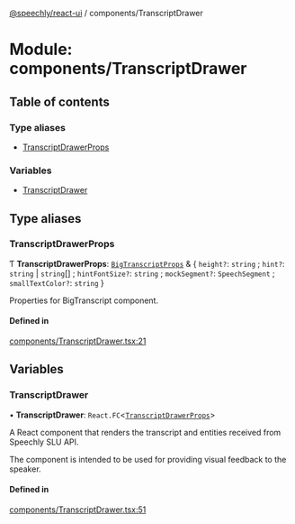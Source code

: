[@speechly/react-ui](../README.md) / components/TranscriptDrawer

# Module: components/TranscriptDrawer

## Table of contents

### Type aliases

- [TranscriptDrawerProps](components_TranscriptDrawer.md#transcriptdrawerprops)

### Variables

- [TranscriptDrawer](components_TranscriptDrawer.md#transcriptdrawer)

## Type aliases

### TranscriptDrawerProps

Ƭ **TranscriptDrawerProps**: [`BigTranscriptProps`](components_BigTranscript.md#bigtranscriptprops) & { `height?`: `string` ; `hint?`: `string` \| `string`[] ; `hintFontSize?`: `string` ; `mockSegment?`: `SpeechSegment` ; `smallTextColor?`: `string`  }

Properties for BigTranscript component.

#### Defined in

[components/TranscriptDrawer.tsx:21](https://github.com/speechly/react-ui/blob/bb575c3/src/components/TranscriptDrawer.tsx#L21)

## Variables

### TranscriptDrawer

• **TranscriptDrawer**: `React.FC`<[`TranscriptDrawerProps`](components_TranscriptDrawer.md#transcriptdrawerprops)\>

A React component that renders the transcript and entities received from Speechly SLU API.

The component is intended to be used for providing visual feedback to the speaker.

#### Defined in

[components/TranscriptDrawer.tsx:51](https://github.com/speechly/react-ui/blob/bb575c3/src/components/TranscriptDrawer.tsx#L51)
